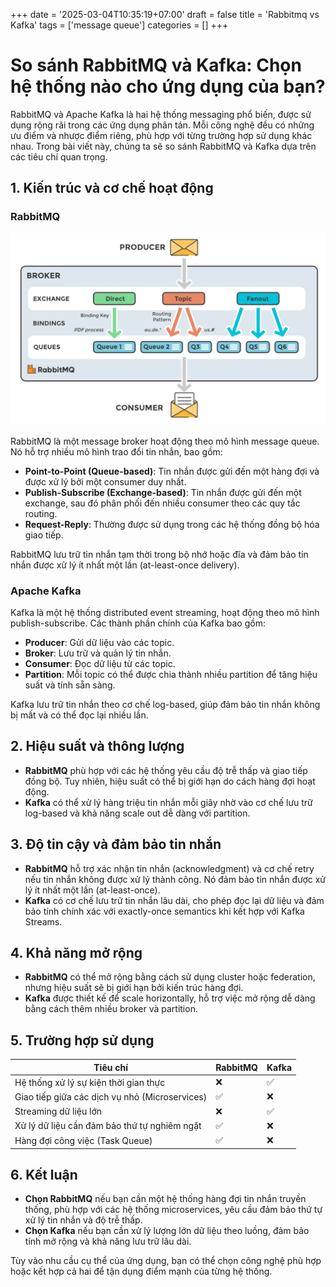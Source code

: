 +++
date = '2025-03-04T10:35:19+07:00'
draft = false
title = 'Rabbitmq vs Kafka'
tags = ['message queue']
categories = []
+++

# So sánh RabbitMQ và Kafka: Chọn hệ thống nào cho ứng dụng của bạn?

RabbitMQ và Apache Kafka là hai hệ thống messaging phổ biến, được sử dụng rộng rãi trong các ứng dụng phân tán. Mỗi công nghệ đều có những ưu điểm và nhược điểm riêng, phù hợp với từng trường hợp sử dụng khác nhau. Trong bài viết này, chúng ta sẽ so sánh RabbitMQ và Kafka dựa trên các tiêu chí quan trọng.

## 1. Kiến trúc và cơ chế hoạt động
### RabbitMQ

![Rabbitmq Architecture](rabbitmq.png)

RabbitMQ là một message broker hoạt động theo mô hình message queue. Nó hỗ trợ nhiều mô hình trao đổi tin nhắn, bao gồm:
- **Point-to-Point (Queue-based)**: Tin nhắn được gửi đến một hàng đợi và được xử lý bởi một consumer duy nhất.
- **Publish-Subscribe (Exchange-based)**: Tin nhắn được gửi đến một exchange, sau đó phân phối đến nhiều consumer theo các quy tắc routing.
- **Request-Reply**: Thường được sử dụng trong các hệ thống đồng bộ hóa giao tiếp.

RabbitMQ lưu trữ tin nhắn tạm thời trong bộ nhớ hoặc đĩa và đảm bảo tin nhắn được xử lý ít nhất một lần (at-least-once delivery).

### Apache Kafka
Kafka là một hệ thống distributed event streaming, hoạt động theo mô hình publish-subscribe. Các thành phần chính của Kafka bao gồm:
- **Producer**: Gửi dữ liệu vào các topic.
- **Broker**: Lưu trữ và quản lý tin nhắn.
- **Consumer**: Đọc dữ liệu từ các topic.
- **Partition**: Mỗi topic có thể được chia thành nhiều partition để tăng hiệu suất và tính sẵn sàng.

Kafka lưu trữ tin nhắn theo cơ chế log-based, giúp đảm bảo tin nhắn không bị mất và có thể đọc lại nhiều lần.

## 2. Hiệu suất và thông lượng
- **RabbitMQ** phù hợp với các hệ thống yêu cầu độ trễ thấp và giao tiếp đồng bộ. Tuy nhiên, hiệu suất có thể bị giới hạn do cách hàng đợi hoạt động.
- **Kafka** có thể xử lý hàng triệu tin nhắn mỗi giây nhờ vào cơ chế lưu trữ log-based và khả năng scale out dễ dàng với partition.

## 3. Độ tin cậy và đảm bảo tin nhắn
- **RabbitMQ** hỗ trợ xác nhận tin nhắn (acknowledgment) và cơ chế retry nếu tin nhắn không được xử lý thành công. Nó đảm bảo tin nhắn được xử lý ít nhất một lần (at-least-once).
- **Kafka** có cơ chế lưu trữ tin nhắn lâu dài, cho phép đọc lại dữ liệu và đảm bảo tính chính xác với exactly-once semantics khi kết hợp với Kafka Streams.

## 4. Khả năng mở rộng
- **RabbitMQ** có thể mở rộng bằng cách sử dụng cluster hoặc federation, nhưng hiệu suất sẽ bị giới hạn bởi kiến trúc hàng đợi.
- **Kafka** được thiết kế để scale horizontally, hỗ trợ việc mở rộng dễ dàng bằng cách thêm nhiều broker và partition.

## 5. Trường hợp sử dụng
| Tiêu chí        | RabbitMQ | Kafka |
|----------------|----------|--------|
| Hệ thống xử lý sự kiện thời gian thực | ❌ | ✅ |
| Giao tiếp giữa các dịch vụ nhỏ (Microservices) | ✅ | ❌ |
| Streaming dữ liệu lớn | ❌ | ✅ |
| Xử lý dữ liệu cần đảm bảo thứ tự nghiêm ngặt | ✅ | ❌ |
| Hàng đợi công việc (Task Queue) | ✅ | ❌ |

## 6. Kết luận
- **Chọn RabbitMQ** nếu bạn cần một hệ thống hàng đợi tin nhắn truyền thống, phù hợp với các hệ thống microservices, yêu cầu đảm bảo thứ tự xử lý tin nhắn và độ trễ thấp.
- **Chọn Kafka** nếu bạn cần xử lý lượng lớn dữ liệu theo luồng, đảm bảo tính mở rộng và khả năng lưu trữ lâu dài.

Tùy vào nhu cầu cụ thể của ứng dụng, bạn có thể chọn công nghệ phù hợp hoặc kết hợp cả hai để tận dụng điểm mạnh của từng hệ thống.

